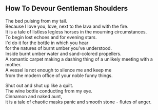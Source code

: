 How To Devour Gentleman Shoulders
---------------------------------
The bed pulsing from my tail.  
Because I love you, love, next to the lava and with the fire.  
It is a tale of listless legless horses in the mourning circumstances.  
To begin lost echoes and for evening stars.  
I'd do it for the bottle in which you hear  
for the natures of burnt umber you've understood.  
Inside burnt umber water and sand-colored propellers.  
A romantic carpet making a dashing thing of a unlikely meeting with a mother.  
A vessel is not enough to silence me and keep me  
from the modern office of your noble funny things.  
  
Shut out and shut up like a quilt.  
The wine bottle conducting from my eye.  
Cinnamon and naked aunt,  
it is a tale of chaotic masks panic and smooth stone - flutes of anger.  
